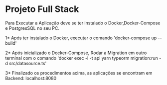 # Projeto Full Stack

Para Executar a Aplicação deve se ter instalado o Docker,Docker-Compose e PostgresSQL no seu PC. 

1* Após ter instalado o Docker, executar o comando 'docker-compose up --build'

2* Após inicializado o Docker-Compose, 
Rodar a Migration em outro terminal com o comando 'docker exec -i -t api yarn typeorm migration:run -d src/datasource.ts'

3* Finalizado os procedimentos acima, as aplicações se encontram em 
    Backend: localhost:8080